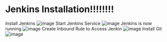 # Jenkins Installation!!!!!!!!

Install Jenkins
![image](https://user-images.githubusercontent.com/86614477/172049659-2bef61d8-e5ec-4c71-8a64-ace3fea91a3e.png)
Start Jenkins Service
![image](https://user-images.githubusercontent.com/86614477/172049687-05c3350a-1977-4589-a949-a4a0841f7e7c.png)
Jenkins is now running 
![image](https://user-images.githubusercontent.com/86614477/172049717-5657c04f-b443-4a93-80a1-9abd45b129ad.png)
Create Inbound Rule to Access Jenkin
![image](https://user-images.githubusercontent.com/86614477/172049771-c4adeef1-6da7-46c2-9e53-f543230bc2e8.png)
Install Git 
![image](https://user-images.githubusercontent.com/86614477/172049624-ddcf5420-20d6-4c62-9357-53af5e9daa70.png)

